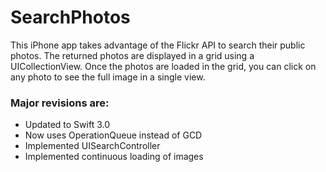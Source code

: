 # SearchPhotos
This iPhone app takes advantage of the Flickr API to search their public photos. The returned photos are displayed in a grid using a UICollectionView. Once the photos are loaded in the grid, you can click on any photo to see the full image in a single view.

### Major revisions are:
  - Updated to Swift 3.0
  - Now uses OperationQueue instead of GCD
  - Implemented UISearchController 
  - Implemented continuous loading of images


